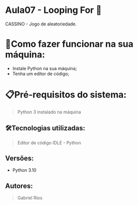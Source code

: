 # Aula07 - Looping For 🚀

CASSINO - Jogo de aleatoriedade.

# 🔌Como fazer funcionar na sua máquina:

- Instale Python na sua máquina;
- Tenha um editor de código;

# 📋Pré-requisitos do sistema:

> Python 3 instalado na máquina

## 🛠️Tecnologias utilizadas:

> Editor de código IDLE - Python

## Versões:

- Python 3.10

## Autores:

> Gabriel Rios
